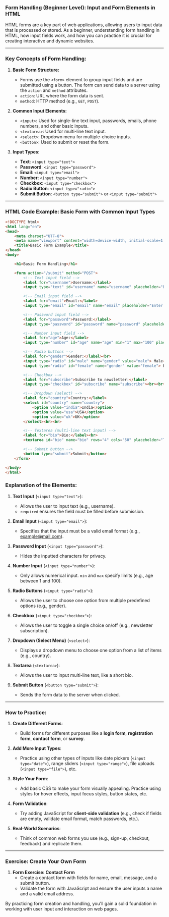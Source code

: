 ### **Form Handling (Beginner Level): Input and Form Elements in HTML**

HTML forms are a key part of web applications, allowing users to input data that is processed or stored. As a beginner, understanding form handling in HTML, how input fields work, and how you can practice it is crucial for creating interactive and dynamic websites.

---

### **Key Concepts of Form Handling:**

1. **Basic Form Structure:**
   - Forms use the `<form>` element to group input fields and are submitted using a button. The form can send data to a server using the `action` and `method` attributes.
   - `action`: URL where the form data is sent.
   - `method`: HTTP method (e.g., `GET`, `POST`).

2. **Common Input Elements:**
   - `<input>`: Used for single-line text input, passwords, emails, phone numbers, and other basic inputs.
   - `<textarea>`: Used for multi-line text input.
   - `<select>`: Dropdown menu for multiple-choice inputs.
   - `<button>`: Used to submit or reset the form.

3. **Input Types:**
   - **Text**: `<input type="text">`
   - **Password**: `<input type="password">`
   - **Email**: `<input type="email">`
   - **Number**: `<input type="number">`
   - **Checkbox**: `<input type="checkbox">`
   - **Radio Button**: `<input type="radio">`
   - **Submit Button**: `<button type="submit">` or `<input type="submit">`

---

### **HTML Code Example: Basic Form with Common Input Types**

```html
<!DOCTYPE html>
<html lang="en">
<head>
    <meta charset="UTF-8">
    <meta name="viewport" content="width=device-width, initial-scale=1.0">
    <title>Basic Form Example</title>
</head>
<body>

    <h1>Basic Form Handling</h1>

    <form action="/submit" method="POST">
        <!-- Text input field -->
        <label for="username">Username:</label>
        <input type="text" id="username" name="username" placeholder="Enter your username" required><br><br>

        <!-- Email input field -->
        <label for="email">Email:</label>
        <input type="email" id="email" name="email" placeholder="Enter your email" required><br><br>

        <!-- Password input field -->
        <label for="password">Password:</label>
        <input type="password" id="password" name="password" placeholder="Enter your password" required><br><br>

        <!-- Number input field -->
        <label for="age">Age:</label>
        <input type="number" id="age" name="age" min="1" max="100" placeholder="Enter your age" required><br><br>

        <!-- Radio buttons -->
        <label for="gender">Gender:</label><br>
        <input type="radio" id="male" name="gender" value="male"> Male<br>
        <input type="radio" id="female" name="gender" value="female"> Female<br><br>

        <!-- Checkbox -->
        <label for="subscribe">Subscribe to newsletter:</label>
        <input type="checkbox" id="subscribe" name="subscribe"><br><br>

        <!-- Dropdown (select) -->
        <label for="country">Country:</label>
        <select id="country" name="country">
            <option value="india">India</option>
            <option value="usa">USA</option>
            <option value="uk">UK</option>
        </select><br><br>

        <!-- Textarea (multi-line text input) -->
        <label for="bio">Bio:</label><br>
        <textarea id="bio" name="bio" rows="4" cols="50" placeholder="Tell us something about yourself"></textarea><br><br>

        <!-- Submit button -->
        <button type="submit">Submit</button>
    </form>

</body>
</html>
```

### **Explanation of the Elements:**

1. **Text Input** (`<input type="text">`): 
   - Allows the user to input text (e.g., username).
   - `required` ensures the field must be filled before submission.

2. **Email Input** (`<input type="email">`): 
   - Specifies that the input must be a valid email format (e.g., example@mail.com).

3. **Password Input** (`<input type="password">`): 
   - Hides the inputted characters for privacy.

4. **Number Input** (`<input type="number">`): 
   - Only allows numerical input. `min` and `max` specify limits (e.g., age between 1 and 100).

5. **Radio Buttons** (`<input type="radio">`): 
   - Allows the user to choose one option from multiple predefined options (e.g., gender).

6. **Checkbox** (`<input type="checkbox">`): 
   - Allows the user to toggle a single choice on/off (e.g., newsletter subscription).

7. **Dropdown (Select Menu)** (`<select>`): 
   - Displays a dropdown menu to choose one option from a list of items (e.g., country).

8. **Textarea** (`<textarea>`): 
   - Allows the user to input multi-line text, like a short bio.

9. **Submit Button** (`<button type="submit">`): 
   - Sends the form data to the server when clicked.

---

### **How to Practice:**

1. **Create Different Forms**:
   - Build forms for different purposes like a **login form**, **registration form**, **contact form**, or **survey**.
   
2. **Add More Input Types**:
   - Practice using other types of inputs like date pickers (`<input type="date">`), range sliders (`<input type="range">`), file uploads (`<input type="file">`), etc.

3. **Style Your Form**:
   - Add basic CSS to make your form visually appealing. Practice using styles for hover effects, input focus styles, button states, etc.

4. **Form Validation**:
   - Try adding JavaScript for **client-side validation** (e.g., check if fields are empty, validate email format, match passwords, etc.).
   
5. **Real-World Scenarios**:
   - Think of common web forms you use (e.g., sign-up, checkout, feedback) and replicate them.

---

### **Exercise: Create Your Own Form**

1. **Form Exercise: Contact Form** 
   - Create a contact form with fields for name, email, message, and a submit button.
   - Validate the form with JavaScript and ensure the user inputs a name and a valid email address.

By practicing form creation and handling, you'll gain a solid foundation in working with user input and interaction on web pages.